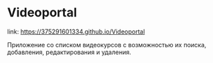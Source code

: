 # Videoportal
link: https://375291601334.github.io/Videoportal

Приложение со списком видеокурсов с возможностью их поиска, добавления, редактирования и удаления.
